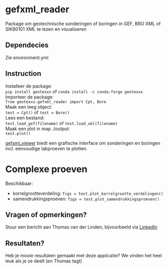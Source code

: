 # gefxml_reader
Package om geotechnische sonderingen of boringen in GEF, BRO XML of SIKB0101 XML te lezen en visualiseren


## Dependecies
Zie environment.yml

## Instruction
Installeer de package:  
`pip install geotexxx` of `conda install -c conda-forge geotexxx`  
Importeer de package:  
`from geotexxx.gefxml_reader import Cpt, Bore`  
Maak een leeg object:  
`test = Cpt()` of `test = Bore()`    
Lees een bestand:  
`test.load_gef(filename)` of `test.load_xml(filename)`  
Maak een plot in map ./output:  
`test.plot()`  

[gefxml_viewer](https://github.com/Amsterdam/gefxml_viewer.git) biedt een grafische interface om sonderingen en boringen incl. eenvoudige labproeven te plotten.

# Complexe proeven
Beschikbaar:
* korrelgrootteverdeling: `figs = test.plot_korrelgrootte_verdelingen()`
* samendrukkingsproeven: `figs = test.plot_samendrukkingsproeven()`

## Vragen of opmerkingen?
Stuur een bericht aan Thomas van der Linden, bijvoorbeeld via [LinkedIn](https://www.linkedin.com/in/tjmvanderlinden/)

## Resultaten?
Heb je mooie resultaten gemaakt met deze applicatie? We vinden het heel leuk als je ze deelt (en Thomas tagt)